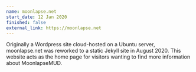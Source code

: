 ```yaml
---
name: moonlapse.net
start_date: 12 Jan 2020
finished: false
external_link: https://moonlapse.net
---
```


Originally a Wordpress site cloud-hosted on a Ubuntu server, moonlapse.net was reworked to a static Jekyll site in 
August 2020. This website acts as the home page for visitors wanting to find more information about MoonlapseMUD.
